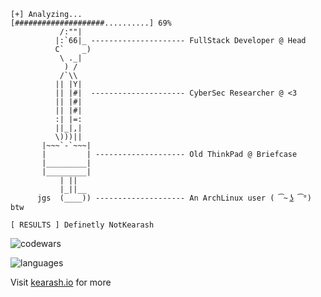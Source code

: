 ```
[+] Analyzing...
[####################..........] 69%
           /:""|
          |:`66|_ --------------------- FullStack Developer @ Head
          C`    _)
           \ ._| 
            ) /
           /`\\
          || |Y|
          || |#|  --------------------- CyberSec Researcher @ <3
          || |#|
          || |#|
          :| |=:
          ||_|,|
          \)))||
       |~~~`-`~~~|
       |         | -------------------- Old ThinkPad @ Briefcase
       |_________|
       |_________|
           | ||
           |_||__
      jgs  (____)) -------------------- An ArchLinux user ( ͡~ ͜ʖ ͡°) btw

[ RESULTS ] Definetly NotKearash
```
![codewars](https://www.codewars.com/users/notkearash/badges/small)

![languages](https://github-readme-stats.vercel.app/api/top-langs/?username=notkearash&layout=compact&hide=html,css&theme=radical)

Visit [kearash.io](http://kearash.io) for more
